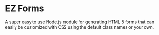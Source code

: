 # EZ Forms

A super easy to use Node.js module for generating HTML 5 forms that can easily be customized with CSS using the default class names or your own.